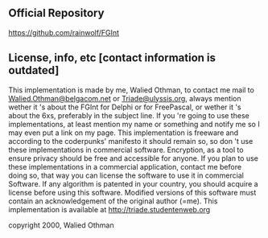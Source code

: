  Official Repository
 ------------------
 https://github.com/rainwolf/FGInt





 License, info, etc [contact information is outdated]
 ------------------

This implementation is made by me, Walied Othman, to contact me
mail to Walied.Othman@belgacom.net or Triade@ulyssis.org,
always mention wether it 's about the FGInt for Delphi or for
FreePascal, or wether it 's about the 6xs, preferably in the subject line.
If you 're going to use these implementations, at least mention my
name or something and notify me so I may even put a link on my page.
This implementation is freeware and according to the coderpunks'
manifesto it should remain so, so don 't use these implementations
in commercial software.  Encryption, as a tool to ensure privacy
should be free and accessible for anyone.  If you plan to use these
implementations in a commercial application, contact me before
doing so, that way you can license the software to use it in commercial
Software.  If any algorithm is patented in your country, you should
acquire a license before using this software.  Modified versions of this
software must contain an acknowledgement of the original author (=me).
This implementation is available at
http://triade.studentenweb.org

copyright 2000, Walied Othman
